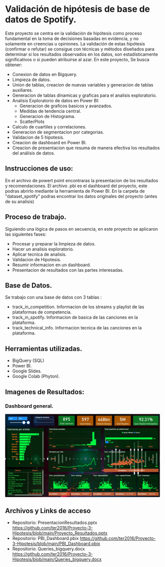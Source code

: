 # Validación de hipótesis de base de datos de Spotify.
Este proyecto se centra en la validación de hipótesis como proceso fundamental en la toma de decisiones basadas en evidencia, y no solamente en creencias u opiniones. 
La validación de estas hipótesis (confirmar o refutar) se consigue con técnicas y métodos diseñados para determinar si los resultados observados en los datos, son estadísticamente significativos o si pueden atribuirse al azar.
En este proyecto, Se busca obtener:

  - Conexion de datos en Bigquery.
  - Limpieza de datos. 
  - Union de tablas, creacion de nuevas variables y generacion de tablas auxiliares.
  - Generacion de tablas dinamicas y graficas para el analisis exploratorio.
  - Analisis Exploratorio de datos en Power BI:
    - Generacion de graficos basicos y avanzados.
    - Medidas de tendencia central.
    - Generacion de Histograma.
    - ScatterPlots
  - Calculo de cuartiles y correlaciones.
  - Generacion de segmentacion por categorias.
  - Validacion de 5 hipotesis.
  - Creacion de dashboard en Power BI.
  - Creacion de presentacion que resuma de manera efectiva los resultados del análisis de datos.

## Instrucciones de uso:
En el archivo de powert point encontraras la presentacion de los resultados y recomendaciones.
El archivo .pbi es el dashboard del proyecto, este podras abrirlo mediante la herramienta de Power BI.
En la carpeta de "dataset_spotify" podras encontrar los datos originales del proyecto (antes de su analisis)

## Proceso de trabajo.
Siguiendo una lógica de pasos en secuencia, en este proyecto se aplicaron las siguientes fases:
  - Procesar y preparar la limpieza de datos.
  - Hacer un analisis exploratorio.
  - Aplicar tecnica de analisis.
  - Validacion de Hipotesis.
  - Resumir informacion en un dashboard.
  - Presentacion de resultados con las partes interesadas.

## Base de Datos.
Se trabajo con una base de datos con 3 tablas :
  - track_in_competition. Informacion de los streams y playlist de las plataformas de competencia.
  - track_in_spotify. Informacion de basica de las canciones en la plataforma.
  - track_technical_info. Informacion tecnica de las canciones en la plataforma.

## Herramientas utilizadas.
  - BigQuery (SQL)
  - Power BI.
  - Google Slides.
  - Google Colab (Phyton).

    
 ## Imagenes de Resultados:
 ### Dashboard general.
 ![](https://github.com/ter2016/Proyecto-3-Hipotesis/blob/main/Imgs/Dashboard.jpg)


## Archivos y Links de acceso
  - Repositorio: PresentacionResultados.pptx  https://github.com/ter2016/Proyecto-3-Hipotesis/blob/main/Proyecto_Resultados.pptx
  - Repositorio: PBI_Dashboard.pbix https://github.com/ter2016/Proyecto-3-Hipotesis/blob/main/PBI_Dashboard.pbix
  - Repositorio: Queries_bigquery.docx  https://github.com/ter2016/Proyecto-3-Hipotesis/blob/main/Queries_bigquery.docx


    
